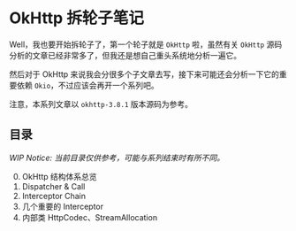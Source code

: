 # OkHttp 拆轮子笔记

Well，我也要开始拆轮子了，第一个轮子就是 `OkHttp` 啦，虽然有关 `OkHttp` 源码分析的文章已经非常多了，但我还是想自己重头系统地分析一遍它。

然后对于 OkHttp 来说我会分很多个子文章去写，接下来可能还会分析一下它的重要依赖 `Okio`，不过应该会再开一个系列吧。

注意，本系列文章以 `okhttp-3.8.1` 版本源码为参考。

## 目录

*WIP Notice: 当前目录仅供参考，可能与系列结束时有所不同。*

0. OkHttp 结构体系总览
1. Dispatcher & Call
2. Interceptor Chain
3. 几个重要的 Interceptor
4. 内部类 HttpCodec、StreamAllocation